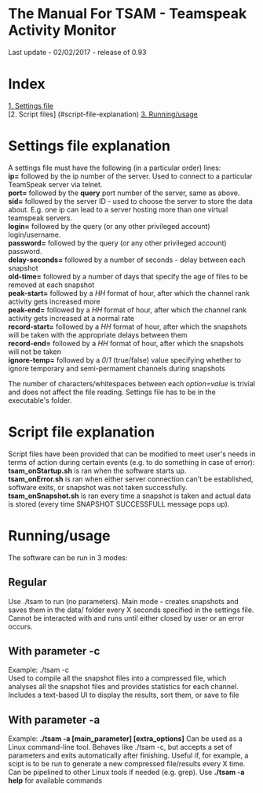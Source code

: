 # The Manual For TSAM - Teamspeak Activity Monitor
Last update - 02/02/2017 - release of 0.93
# Index
[1. Settings file](#settings-file-explanation)  
[2. Script files] (#script-file-explanation)
[3. Running/usage](#runningusage)
# Settings file explanation
A settings file must have the following (in a particular order) lines:  
**ip=** followed by the ip number of the server. Used to connect to a particular TeamSpeak server via telnet.  
**port=** followed by the **query** port number of the server, same as above.  
**sid=** followed by the server ID - used to choose the server to store the data about. E.g. one ip can lead to a server
hosting more than one virtual teamspeak servers.  
**login=** followed by the query (or any other privileged account) login/username.  
**password=** followed by the query (or any other privileged account) password.  
**delay-seconds=** followed by a number of seconds - delay between each snapshot  
**old-time=** followed by a number of days that specify the age of files to be removed at each snapshot  
**peak-start=** followed by a *HH* format of hour, after which the channel rank activity gets increased more  
**peak-end=** followed by a *HH* format of hour, after which the channel rank activity gets increased at a normal rate  
**record-start=** followed by a *HH* format of hour, after which the snapshots will be taken with the appropriate delays between them  
**record-end=** followed by a *HH* format of hour, after which the snapshots will not be taken  
**ignore-temp=** followed by a *0*/*1* (true/false) value specifying whether to ignore temporary and semi-permament channels during
snapshots  
  
The number of characters/whitespaces between each *option=value* is trivial and does not affect the file reading.
Settings file has to be in the executable's folder.  
  
 
# Script file explanation
Script files have been provided that can be modified to meet user's needs in terms of action during certain events (e.g. to do something in case of error):  
**tsam_onStartup.sh** is ran when the software starts up.  
**tsam_onError.sh** is ran when either server connection can't be established, software exits, or snapshot was not taken successfully.  
**tsam_onSnapshot.sh** is ran every time a snapshot is taken and actual data is stored (every time SNAPSHOT SUCCESSFULL message pops up).  
 
# Running/usage
The software can be run in 3 modes:
## Regular
Use ./tsam to run (no parameters). Main mode - creates snapshots and saves them in the data/ folder every X seconds specified in the settings
file. Cannot be interacted with and runs until either closed by user or an error occurs.
## With parameter -c
Example: ./tsam -c  
Used to compile all the snapshot files into a compressed file, which analyses all the snapshot files and provides statistics for
each channel. Includes a text-based UI to display the results, sort them, or save to file
## With parameter -a
Example: **./tsam -a [main_parameter] [extra_options]**
Can be used as a Linux command-line tool. Behaves like ./tsam -c, but accepts a set of parameters and exits automatically after finishing.
Useful if, for example, a scipt is to be run to generate a new compressed file/results every X time.  
Can be pipelined to other Linux tools if needed (e.g. grep). Use **./tsam -a help** for available commands
